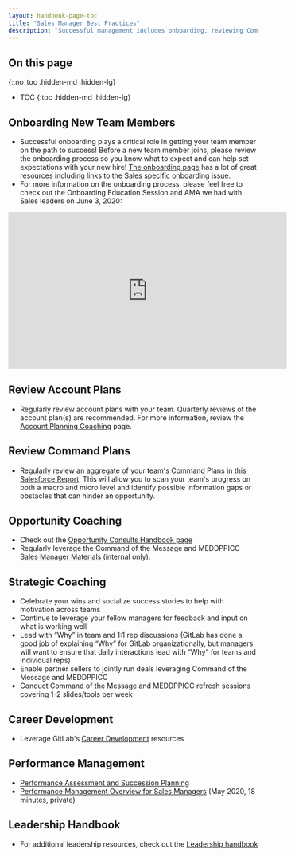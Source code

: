 ```yaml
---
layout: handbook-page-toc
title: "Sales Manager Best Practices"
description: "Successful management includes onboarding, reviewing Command Plans, opportunity coaching, strategic coaching, career development and performance management"
---
```


## On this page
{:.no_toc .hidden-md .hidden-lg}

- TOC
{:toc .hidden-md .hidden-lg}


## Onboarding New Team Members 
* Successful onboarding plays a critical role in getting your team member on the path to success! Before a new team member joins, please review the onboarding process so you know what to expect and can help set expectations with your new hire! [The onboarding page](/handbook/people-group/general-onboarding/) has a lot of great resources including links to the [Sales specific onboarding issue](/handbook/people-group/general-onboarding/#role-specific-templates).
* For more information on the onboarding process, please feel free to check out the Onboarding Education Session and AMA we had with Sales leaders on June 3, 2020:

<!-- blank line -->
<iframe width="560" height="315" src="https://www.youtube.com/embed/hambdfyj0xU" frameborder="0" allow="accelerometer; autoplay; encrypted-media; gyroscope; picture-in-picture" allowfullscreen></iframe>
<!-- blank line -->
 
 
## Review Account Plans 

* Regularly review account plans with your team. Quarterly reviews of the account plan(s) are recommended. For more information, review the [Account Planning Coaching](/handbook/sales/account-planning/coaching/) page.  


## Review Command Plans

*   Regularly review an aggregate of your team's Command Plans in this [Salesforce Report](https://gitlab.my.salesforce.com/00O4M000004e1dZ). This will allow you to scan your team's progress on both a macro and micro level and identify possible information gaps or obstacles that can hinder an opportunity. 

## Opportunity Coaching

*  Check out the [Opportunity Consults Handbook page](/handbook/sales/command-of-the-message/opportunity-consults)
*  Regularly leverage the Command of the Message and MEDDPPICC [Sales Manager Materials](https://internal-handbook.gitlab.io/sales/command-of-the-message/sales-manager-materials/) (internal only).

## Strategic Coaching

*   Celebrate your wins and socialize success stories to help with motivation across teams 
*   Continue to leverage your fellow managers for feedback and input on what is working well
*   Lead with “Why” in team and 1:1 rep discussions (GitLab has done a good job of explaining “Why” for GitLab organizationally, but managers will want to ensure that daily interactions lead with “Why” for teams and individual reps)
*   Enable partner sellers to jointly run deals leveraging Command of the Message and MEDDPPICC
*   Conduct Command of the Message and MEDDPPICC refresh sessions covering 1-2 slides/tools per week

## Career Development

*   Leverage GitLab's [Career Development](/handbook/people-group/learning-and-development/career-development/) resources

## Performance Management

*   [Performance Assessment and Succession Planning](/handbook/people-group/performance-assessments-and-succession-planning/)
*   [Performance Management Overview for Sales Managers](https://youtu.be/mIPFhq0Th1w) (May 2020, 18 minutes, private)

## Leadership Handbook 
* For additional leadership resources, check out the [Leadership handbook](/handbook/leadership/)


